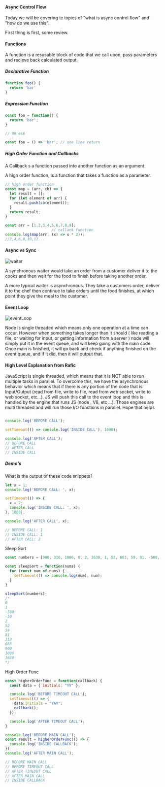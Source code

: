 #### Async Control Flow

Today we will be covering te topics of "what is async control flow" and "how do we use this".


First thing is first, some review.

#### Functions

A function is a resusable block of code that we call upon, pass parameters and recieve back calculated output.

##### Declarative Function

```js
function foo() {
  return 'bar'
}
```

##### Expression Function

```js
const foo = function() {
  return 'bar';
}

// OR es6

const foo = () => 'bar'; // one line return
```

##### High Order Function and Callbacks

A Callback s a function passed into another function as an argument.

A high order function, is a function that takes a function as a parameter.

```js
// high order function
const map = (arr, cb) => {
  let result = [];
  for (let element of arr) {
    result.push(cb(element));
  }
  return result;
}

const arr = [1,2,3,4,5,6,7,8,9];
                     // callack function
console.log(map(arr, (x) => x * 2));
//2,4,6,8,10,12...
```

#### Async vs Sync

![waiter](https://static.turbosquid.com/Preview/2019/10/04__14_28_52/waiters_main_00.jpg0AD9CC84-5F2B-458B-B7E6-F954D9A95EE0Zoom.jpg)

A synchronous waiter would take an order from a customer deliver it to the cooks and then wait for the food to finish before taking another order.

A more typical waiter is asynchronous. They take a customers order, deliver it to the chef then continue to take orders until the food finishes, at which point they give the meal to the customer.

#### Event Loop

![eventLoop](https://i.stack.imgur.com/BTm1H.png)

Node is single threaded which means only one operation at a time can occur. However when something takes longer than it should ( like reading a file, or waiting for input, or getting information from a server ) node will simply put it in the event queue, and will keep going with the main code. Once main is finished, it will go back and check if anything finished on the event queue, and if it did, then it will output that.

####  High Level Explanation from Rafic

JavaScript is single threaded, which means that it is NOT able to run multiple tasks in parallel. 
To overcome this, we have the asynchronous behavior which means that if 
there is any portion of the code that is Input/Output 
(read from file, write to file, read from web socket, write to web socket, etc…), 
JS will push this call to the event loop and this is handled by the engine that runs JS (node , V8, etc …). 
Those engines are multi threaded and will run those I/O functions in parallel. Hope that helps 

```js

console.log('BEFORE CALL');

setTimeout(() => console.log('INSIDE CALL'), 1000);

console.log('AFTER CALL');
// BEFORE CALL
// AFTER CALL
// INSIDE CALL
```

##### Demo's

What is the output of these code snippets?

```js
let x = 1;
console.log('BEFORE CALL: ', x);

setTimeout(() => {
  x = 2;
  console.log('INSIDE CALL: ', x);
}, 1000);

console.log('AFTER CALL', x);

// BEFORE CALL: 1
// INSIDE CALL: 1
// AFTER CALL: 2
```
Sleep Sort

```js
const numbers = [900, 310, 1006, 0, 2, 3630, 1, 52, 603, 59, 81, -500, -50];

const sleepSort = function(nums) {
  for (const num of nums) {
    setTimeout(() => console.log(num), num);
  }
}

sleepSort(numbers);
/*
0
1
-500
-50
2
52
59
81
310
603
900
1006
3630
*/
```

High Order Func

```js
const higherOrderFunc = function(callback) {
  const data = { initials: "YV" };

  console.log('BEFORE TIMEOUT CALL');
  setTimeout(() => {
    data.initials = "YAV";
    callback();
  });

  console.log('AFTER TIMEOUT CALL');
}

console.log('BEFORE MAIN CALL');
const result = higherOrderFunc(() => {
  console.log('INSIDE CALLBACK');
})
console.log('AFTER MAIN CALL');

// BEFORE MAIN CALL
// BEFORE TIMEOUT CALL
// AFTER TIMEOUT CALL
// AFTER MAIN CALL
// INSIDE CALLBACK
```